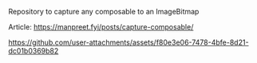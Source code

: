 Repository to capture any composable to an ImageBitmap

Article: https://manpreet.fyi/posts/capture-composable/



https://github.com/user-attachments/assets/f80e3e06-7478-4bfe-8d21-dc01b0369b82

